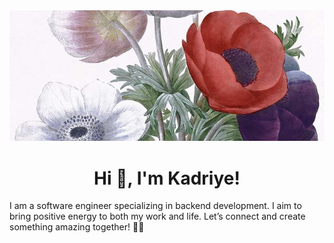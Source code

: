 <img width="1024" src="https://github.com/kadriyebarlak/kadriyebarlak/blob/main/images/IMG_0010 4.jpg">


<h1 align="center">Hi 👋, I'm Kadriye!</h1>

I am a software engineer specializing in backend development. I aim to bring positive energy to both my work and life. Let’s connect and create something amazing together! 🌾🍃



<!--
**kadriyebarlak/kadriyebarlak** is a ✨ _special_ ✨ repository because its `README.md` (this file) appears on your GitHub profile.

Here are some ideas to get you started:

- 🔭 I’m currently working on ...
- 🌱 I’m currently learning ...
- 👯 I’m looking to collaborate on ...
- 🤔 I’m looking for help with ...
- 💬 Ask me about ...
- 📫 How to reach me: ...
- 😄 Pronouns: ...
- ⚡ Fun fact: ...
-->
